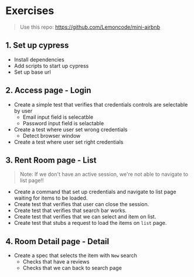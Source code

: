 # Exercises

> Use this repo: https://github.com/Lemoncode/mini-airbnb

## 1. Set up cypress

* Install dependencies
* Add scripts to start up cypress 
* Set up base url

## 2. Access page - Login

* Create a simple test that verifies that credentials controls are selectable by user
    - Email input field is selecatble
    - Password input field is selactable
* Create a test where user set wrong credentials    
    - Detect browser window
* Create a test where user set right credentials

## 3. Rent Room page - List 

> Note: If we don't have an active session, we're not able to navigate to list page!!

* Create a command that set up credentials and navigate to list page waiting for items to be loaded.
* Create test that verifies that user can close the session.
* Create test that verifies that search bar works.
* Create test that verifies that we can select and item on list.
* Create test that stubs a request to load the items on `list` page.

## 4. Room Detail page - Detail

* Create a spec that selects the item with `New` search
    - Checks that have a reviews
    - Checks that we can back to search page